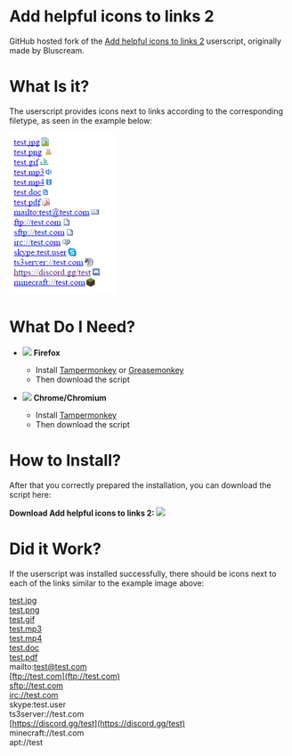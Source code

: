 # Add helpful icons to links 2
GitHub hosted fork of the [Add helpful icons to links 2](https://userstyles.org/styles/124510/add-helpful-icons-to-links-2) userscript, originally made by Bluscream.

# What Is it?
The userscript provides icons next to links according to the corresponding filetype, as seen in the example below:

![Preview](https://raw.githubusercontent.com/AndrewDaws/Add-helpful-icons-to-links-2/master/example.png)

# What Do I Need?
- ![](https://i.imgur.com/zD5npRg.png) **Firefox**
  - Install [Tampermonkey](https://addons.mozilla.org/en-US/firefox/addon/tampermonkey/) or [Greasemonkey](https://addons.mozilla.org/firefox/addon/greasemonkey/)
  - Then download the script

- ![](https://i.imgur.com/IVru2Aw.png) **Chrome/Chromium**
  - Install [Tampermonkey](https://chrome.google.com/webstore/detail/tampermonkey/dhdgffkkebhmkfjojejmpbldmpobfkfo/)
  - Then download the script

# How to Install?
After that you correctly prepared the installation, you can download the script here:

**Download Add helpful icons to links 2:** [![](https://i.imgur.com/0KCjrsZ.png)](https://github.com/AndrewDaws/Add-helpful-icons-to-links-2/raw/master/add-helpful-icons-to-links-2.user.js)

# Did it Work?
If the userscript was installed successfully, there should be icons next to each of the links similar to the example image above:

[test.jpg](test.jpg)<br/>
[test.png](test.png)<br/>
[test.gif](test.gif)<br/>
[test.mp3](test.mp3)<br/>
[test.mp4](test.mp4)<br/>
[test.doc](test.doc)<br/>
[test.pdf](test.pdf)<br/>
mailto:test@test.com<br/>
[ftp://test.com](ftp://test.com)<br/>
[sftp://test.com](sftp://test.com)<br/>
[irc://test.com](irc://test.com)<br/>
skype:test.user<br/>
ts3server://test.com<br/>
[https://discord.gg/test](https://discord.gg/test)<br/>
minecraft://test.com<br/>
apt://test<br/>
